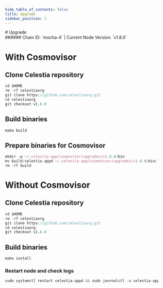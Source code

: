 ```yaml
---
hide_table_of_contents: false
title: Upgrade
sidebar_position: 3
---
```


<div class="h1-with-icon icon-celestia">
# Upgrade
</div>
###### Chain ID: `mocha-4` | Current Node Version: `v1.8.0`

# With Cosmovisor
## Clone Celestia repository
```js
cd $HOME
rm -rf celestiaorg
git clone https://github.com/celestiaorg.git
cd celestiaorg
git checkout v1.8.0
 ```

## Build binaries
```js
make build
 ```

## Prepare binaries for Cosmovisor
```js
mkdir -p ~/.celestia-app/cosmovisor/upgrades/v1.8.0/bin
mv build/celestia-appd ~/.celestia-app/cosmovisor/upgrades/v1.8.0/bin/
rm -rf build
```

# Without Cosmovisor
## Clone Celestia repository
```js
cd $HOME
rm -rf celestiaorg
git clone https://github.com/celestiaorg.git
cd celestiaorg
git checkout v1.8.0
 ```

## Build binaries
```js
make install
 ```

### Restart node and check logs
```js
sudo systemctl restart celestia-appd && sudo journalctl -u celestia-appd -f --no-hostname -o cat
```